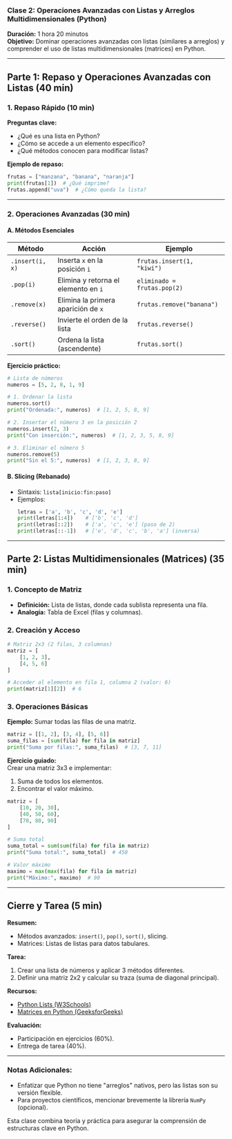 ### **Clase 2: Operaciones Avanzadas con Listas y Arreglos Multidimensionales (Python)**  
**Duración:** 1 hora 20 minutos  
**Objetivo:** Dominar operaciones avanzadas con listas (similares a arreglos) y comprender el uso de listas multidimensionales (matrices) en Python.  

---

## **Parte 1: Repaso y Operaciones Avanzadas con Listas (40 min)**  

### **1. Repaso Rápido (10 min)**  
**Preguntas clave:**  
- ¿Qué es una lista en Python?  
- ¿Cómo se accede a un elemento específico?  
- ¿Qué métodos conocen para modificar listas?  

**Ejemplo de repaso:**  
```python
frutas = ["manzana", "banana", "naranja"]
print(frutas[1])  # ¿Qué imprime?
frutas.append("uva")  # ¿Cómo queda la lista?
```

---

### **2. Operaciones Avanzadas (30 min)**  

#### **A. Métodos Esenciales**  
| Método         | Acción                              | Ejemplo                          |
|----------------|-------------------------------------|----------------------------------|
| `.insert(i, x)`| Inserta `x` en la posición `i`      | `frutas.insert(1, "kiwi")`       |
| `.pop(i)`      | Elimina y retorna el elemento en `i`| `eliminado = frutas.pop(2)`      |
| `.remove(x)`   | Elimina la primera aparición de `x` | `frutas.remove("banana")`        |
| `.reverse()`   | Invierte el orden de la lista       | `frutas.reverse()`               |
| `.sort()`      | Ordena la lista (ascendente)        | `frutas.sort()`                  |

**Ejercicio práctico:**  
```python
# Lista de números
numeros = [5, 2, 8, 1, 9]

# 1. Ordenar la lista
numeros.sort()
print("Ordenada:", numeros)  # [1, 2, 5, 8, 9]

# 2. Insertar el número 3 en la posición 2
numeros.insert(2, 3)
print("Con inserción:", numeros)  # [1, 2, 3, 5, 8, 9]

# 3. Eliminar el número 5
numeros.remove(5)
print("Sin el 5:", numeros)  # [1, 2, 3, 8, 9]
```

#### **B. Slicing (Rebanado)**  
- Sintaxis: `lista[inicio:fin:paso]`  
- Ejemplos:  
  ```python
  letras = ['a', 'b', 'c', 'd', 'e']
  print(letras[1:4])    # ['b', 'c', 'd']
  print(letras[::2])    # ['a', 'c', 'e'] (paso de 2)
  print(letras[::-1])   # ['e', 'd', 'c', 'b', 'a'] (inversa)
  ```

---

## **Parte 2: Listas Multidimensionales (Matrices) (35 min)**  

### **1. Concepto de Matriz**  
- **Definición:** Lista de listas, donde cada sublista representa una fila.  
- **Analogía:** Tabla de Excel (filas y columnas).  

### **2. Creación y Acceso**  
```python
# Matriz 2x3 (2 filas, 3 columnas)
matriz = [
    [1, 2, 3],
    [4, 5, 6]
]

# Acceder al elemento en fila 1, columna 2 (valor: 6)
print(matriz[1][2])  # 6
```

### **3. Operaciones Básicas**  
**Ejemplo:** Sumar todas las filas de una matriz.  
```python
matriz = [[1, 2], [3, 4], [5, 6]]
suma_filas = [sum(fila) for fila in matriz]
print("Suma por filas:", suma_filas)  # [3, 7, 11]
```

**Ejercicio guiado:**  
Crear una matriz 3x3 e implementar:  
1. Suma de todos los elementos.  
2. Encontrar el valor máximo.  

```python
matriz = [
    [10, 20, 30],
    [40, 50, 60],
    [70, 80, 90]
]

# Suma total
suma_total = sum(sum(fila) for fila in matriz)
print("Suma total:", suma_total)  # 450

# Valor máximo
maximo = max(max(fila) for fila in matriz)
print("Máximo:", maximo)  # 90
```

---

## **Cierre y Tarea (5 min)**  
**Resumen:**  
- Métodos avanzados: `insert()`, `pop()`, `sort()`, slicing.  
- Matrices: Listas de listas para datos tabulares.  

**Tarea:**  
1. Crear una lista de números y aplicar 3 métodos diferentes.  
2. Definir una matriz 2x2 y calcular su traza (suma de diagonal principal).  

**Recursos:**  
- [Python Lists (W3Schools)](https://www.w3schools.com/python/python_lists.asp)  
- [Matrices en Python (GeeksforGeeks)](https://www.geeksforgeeks.org/python-matrices/)  

**Evaluación:**  
- Participación en ejercicios (60%).  
- Entrega de tarea (40%).  

--- 

### **Notas Adicionales:**  
- Enfatizar que Python no tiene "arreglos" nativos, pero las listas son su versión flexible.  
- Para proyectos científicos, mencionar brevemente la librería `NumPy` (opcional).  

Esta clase combina teoría y práctica para asegurar la comprensión de estructuras clave en Python.